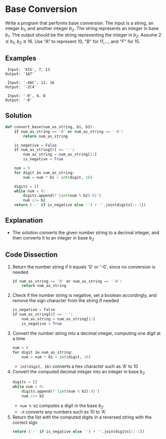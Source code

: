 # Base Conversion
Write a program that performs base conversion. The input is a string, an integer _b<sub>1</sub>_, and another integer _b<sub>2</sub>_. The string represents an integer in base _b<sub>1</sub>_. The output should be the string representing the integer in _b<sub>2</sub>_. Assume 2 &#8924; _b<sub>1</sub>_, _b<sub>2</sub>_ &#8924; 16. Use "A" to represent 10, "B" for 11,..., and "F" for 15.

## Examples
```
 Input: '615', 7, 13
Output: '1A7'

 Input: '-4AC', 12, 16
Output: '-2C4'

 Input: '-0', 4, 8
Output: '-0'
```

## Solution
```python
def convert_base(num_as_string, b1, b2):
    if num_as_string == '0' or num_as_string == '-0':
        return num_as_string

    is_negative = False
    if num_as_string[0] == '-':
        num_as_string = num_as_string[1:]
        is_negative = True

    num = 0
    for digit in num_as_string:
        num = num * b1 + int(digit, 16)

    digits = []
    while num > 0:
        digits.append(f'{int(num % b2):X}')
        num //= b2
    return ('-' if is_negative else '') + ''.join(digits[::-1])
```

## Explanation
* The solution converts the given number string to a decimal integer, and then converts it to an integer in base _b<sub>2</sub>_

## Code Dissection
1. Return the number string if it equals '0' or '-0', since no conversion is needed
    ```python
    if num_as_string == '0' or num_as_string == '-0':
        return num_as_string
    ```
2. Check if the number string is negative, set a boolean accordingly, and remove the sign character from the string if needed
    ```python
    is_negative = False
    if num_as_string[0] == '-':
        num_as_string = num_as_string[1:]
        is_negative = True
    ```
3. Convert the number string into a decimal integer, computing one digit at a time
    ```python
    num = 0
    for digit in num_as_string:
        num = num * b1 + int(digit, 16)
    ```
    * `int(digit, 16)` converts a hex character such as 'A' to 10
4. Convert the computed decimal integer into an integer in base _b<sub>2</sub>_
    ```python
    digits = []
    while num > 0:
        digits.append(f'{int(num % b2):X}')
        num //= b2
    ```
    * `num % b2` computes a digit in the base _b<sub>2</sub>_
    * `:X` converts any numbers such as 10 to 'A'
5. Return the list with the computed digits in a reversed string with the correct sign
    ```python
    return ('-' if is_negative else '') + ''.join(digits[::-1])
    ```